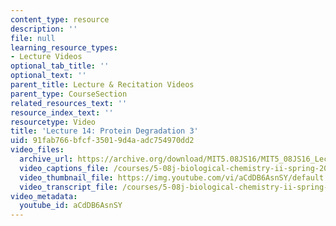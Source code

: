 ```yaml
---
content_type: resource
description: ''
file: null
learning_resource_types:
- Lecture Videos
optional_tab_title: ''
optional_text: ''
parent_title: Lecture & Recitation Videos
parent_type: CourseSection
related_resources_text: ''
resource_index_text: ''
resourcetype: Video
title: 'Lecture 14: Protein Degradation 3'
uid: 91fab766-bfcf-3501-9d4a-adc754970dd2
video_files:
  archive_url: https://archive.org/download/MIT5.08JS16/MIT5_08JS16_Lecture_14_300k.mp4
  video_captions_file: /courses/5-08j-biological-chemistry-ii-spring-2016/c4254a96ae1557fe93730ef20d88b2f7_aCdDB6AsnSY.vtt
  video_thumbnail_file: https://img.youtube.com/vi/aCdDB6AsnSY/default.jpg
  video_transcript_file: /courses/5-08j-biological-chemistry-ii-spring-2016/0d58e1811b20df1a80a6023c18bee34d_aCdDB6AsnSY.pdf
video_metadata:
  youtube_id: aCdDB6AsnSY
---
```

